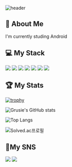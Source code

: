 <div>
  
  ![header](https://capsule-render.vercel.app/api?type=waving&color=auto&height=220&section=header&text=Grusie's%20Profile&fontSize=70&fontColor=#ffffff)
  
  <h2> 💬 About Me </h2>
  <p> 
    I'm currently studing Android
  </p>
<div>
  <h2>💻 My Stack</h2>
  <p><img src="https://img.shields.io/badge/Android-3DDC84?style=flat-square&amp;logo=Android&amp;logoColor=white" /> <img src="https://img.shields.io/badge/Kotlin-7F52FF?style=flat-square&amp;logo=kotlin&amp;logoColor=white" /> <img src="https://img.shields.io/badge/AndroidStudio-3DDC84?style=flat-square&amp;logo=AndroidStudio&amp;logoColor=white" /> <img src="https://img.shields.io/badge/Java-ff0000?style=flat-square&amp;logo=java&amp;logoColor=white" /> <img src="https://img.shields.io/badge/Github-181717?style=flat-square&amp;logo=Github&amp;logoColor=white" /> <img src="https://img.shields.io/badge/Firebase-FFCA28?style=flat-square&amp;logo=firebase&amp;logoColor=white" /> <img src="https://img.shields.io/badge/Notion-black?style=flat-square&amp;logo=Notion&amp;logoColor=white" />  </p>
</div>

<div>
<h2>🏆 My Stats</h2>
<p>  
  
[![trophy](https://github-profile-trophy.vercel.app/?username=Grusie)](https://github.com/ryo-ma/github-profile-trophy)

![Grusie's GitHub stats](https://github-readme-stats.vercel.app/api?username=Grusie&show_icons=true&theme=highcontrast)
  
![Top Langs](https://github-readme-stats.vercel.app/api/top-langs/?username=Grusie&layout=compact&theme=tokyonight)

![Solved.ac프로필](http://mazassumnida.wtf/api/v2/generate_badge?boj=grusie)
</p>
</div>
<div>
  <h2>🎵My SNS</h2> <a href="https://acoustic-station-8c0.notion.site/09a3dd4d0ac449159cc17c1f5d52428b"><img src="https://img.shields.io/badge/Notion-black?style=flat-square&amp;logo=Notion&amp;logoColor=white" /></a>
    <a href="https://www.instagram.com/grusie_/"><img src="https://img.shields.io/badge/Instagram-E4405F?style=flat-square&amp;logo=Instagram&amp;logoColor=white" /></a>
  </p>
</div>
